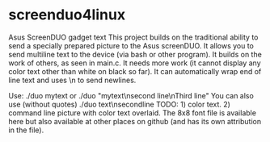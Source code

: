 # screenduo4linux
Asus ScreenDUO gadget text
This project builds on the traditional ability to send a specially prepared picture to the Asus screenDUO.
It allows you to send multiline text to the device (via bash or other program).  It builds on the work of others,
as seen in main.c.  It needs more work (it cannot display any color text other than white on black so far).  It can
automatically wrap end of line text and uses \n to send newlines.

Use:  ./duo mytext   or  ./duo "mytext\nsecond line\nThird line"  You can also use (without quotes) ./duo text\\nsecondline
TODO:  1) color text.
       2) command line picture with color text overlaid.
The 8x8 font file is available here but also available at other places on github (and has its own attribution in the file).
